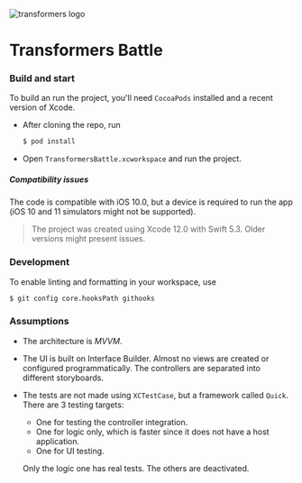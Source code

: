 ![transformers logo](https://upload.wikimedia.org/wikipedia/commons/e/ed/Logo_of_Transformers.png)

# Transformers Battle

### Build and start

To build an run the project, you'll need `CocoaPods` installed and a recent version of Xcode. 
- After cloning the repo, run
     ```bash
     $ pod install
     ```
- Open  `TransformersBattle.xcworkspace` and run the project.

##### Compatibility issues

The code is compatible with iOS 10.0, but a device is required to run the app (iOS 10 and 11 simulators might not be supported).

> The project was created using Xcode 12.0 with Swift 5.3. Older versions might present issues.


### Development

To enable linting and formatting in your workspace, use
```bash
$ git config core.hooksPath githooks
```

### Assumptions

- The architecture is _MVVM_.
- The UI is built on Interface Builder. Almost no views are created or configured programmatically. The controllers are separated into different storyboards.
- The tests are not made using `XCTestCase`, but a framework called `Quick`. There are 3 testing targets:
   - One for testing the controller integration. 
   - One for logic only, which is faster since it does not have a host application.
   - One for UI testing.
   
  Only the logic one has real tests. The others are deactivated.
